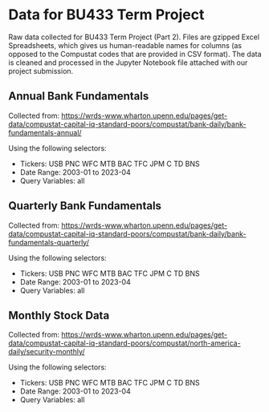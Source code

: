 
# Data for BU433 Term Project

Raw data collected for BU433 Term Project (Part 2). Files are gzipped Excel Spreadsheets, which gives us human-readable names for columns (as opposed to the Compustat codes that are provided in CSV format). The data is cleaned and processed in the Jupyter Notebook file attached with our project submission.

## Annual Bank Fundamentals
Collected from: https://wrds-www.wharton.upenn.edu/pages/get-data/compustat-capital-iq-standard-poors/compustat/bank-daily/bank-fundamentals-annual/

Using the following selectors:
* Tickers: USB PNC WFC MTB BAC TFC JPM C TD BNS
* Date Range: 2003-01 to 2023-04
* Query Variables: all

## Quarterly Bank Fundamentals
Collected from: https://wrds-www.wharton.upenn.edu/pages/get-data/compustat-capital-iq-standard-poors/compustat/bank-daily/bank-fundamentals-quarterly/

Using the following selectors:
* Tickers: USB PNC WFC MTB BAC TFC JPM C TD BNS
* Date Range: 2003-01 to 2023-04
* Query Variables: all


## Monthly Stock Data
Collected from: https://wrds-www.wharton.upenn.edu/pages/get-data/compustat-capital-iq-standard-poors/compustat/north-america-daily/security-monthly/

Using the following selectors:
* Tickers: USB PNC WFC MTB BAC TFC JPM C TD BNS
* Date Range: 2003-01 to 2023-04
* Query Variables: all

